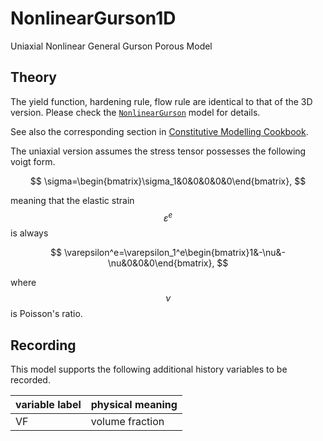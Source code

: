 # NonlinearGurson1D

Uniaxial Nonlinear General Gurson Porous Model

## Theory

The yield function, hardening rule, flow rule are identical to that of the 3D version. Please check the
[`NonlinearGurson`](../../Material3D/vonMises/NonlinearGurson.md) model for details.

See also the corresponding section in [Constitutive Modelling Cookbook](https://github.com/TLCFEM/constitutive-modelling-cookbook/releases/download/latest/COOKBOOK.pdf).

The uniaxial version assumes the stress tensor possesses the following voigt form.

$$
\sigma=\begin{bmatrix}\sigma_1&0&0&0&0&0\end{bmatrix},
$$

meaning that the elastic strain $$\varepsilon^e$$ is always

$$
\varepsilon^e=\varepsilon_1^e\begin{bmatrix}1&-\nu&-\nu&0&0&0\end{bmatrix},
$$

where $$\nu$$ is Poisson's ratio.

## Recording

This model supports the following additional history variables to be recorded.

| variable label | physical meaning |
|----------------|------------------|
| VF             | volume fraction  |
